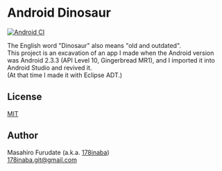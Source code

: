 # Android Dinosaur

[![Android CI](https://github.com/178inaba/android-dinosaur/workflows/Android%20CI/badge.svg)](https://github.com/178inaba/android-dinosaur/actions)

The English word "Dinosaur" also means "old and outdated".  
This project is an excavation of an app I made when the Android version was Android 2.3.3 (API Level 10, Gingerbread MR1), and I imported it into Android Studio and revived it.  
(At that time I made it with Eclipse ADT.)

## License

[MIT](LICENSE)

## Author

Masahiro Furudate (a.k.a. [178inaba](https://github.com/178inaba))  
<178inaba.git@gmail.com>
